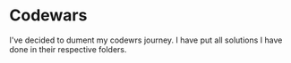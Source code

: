 # Codewars
I've decided to dument my codewrs journey. I have put all solutions I have done in their respective folders. 
